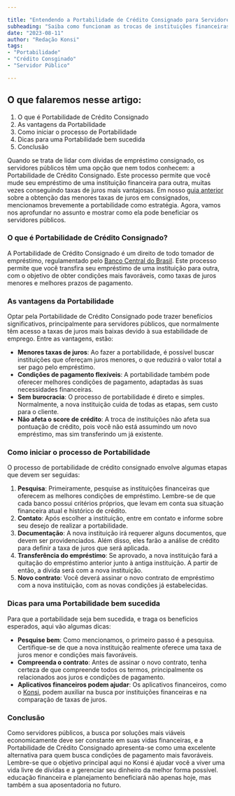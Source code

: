 ```yaml
---

title: "Entendendo a Portabilidade de Crédito Consignado para Servidores Públicos"
subheading: "Saiba como funcionam as trocas de instituições financeiras no crédito consignado e quais as vantagens deste processo"
date: "2023-08-11"
author: "Redação Konsi"
tags:
- "Portabilidade"
- "Crédito Consginado"
- "Servidor Público"

---
```


## O que falaremos nesse artigo:
1. O que é Portabilidade de Crédito Consignado
2. As vantagens da Portabilidade
3. Como iniciar o processo de Portabilidade
4. Dicas para uma Portabilidade bem sucedida
5. Conclusão

Quando se trata de lidar com dívidas de empréstimo consignado, os servidores públicos têm uma opção que nem todos conhecem: a Portabilidade de Crédito Consignado. Este processo permite que você mude seu empréstimo de uma instituição financeira para outra, muitas vezes conseguindo taxas de juros mais vantajosas. Em nosso [guia anterior](https://konsi.com.br/postagens/7-dicas-para-conseguir-a-menor-taxa-de-juros-no-consignado.md) sobre a obtenção das menores taxas de juros em consignados, mencionamos brevemente a portabilidade como estratégia. Agora, vamos nos aprofundar no assunto e mostrar como ela pode beneficiar os servidores públicos.

### O que é Portabilidade de Crédito Consignado?
A Portabilidade de Crédito Consignado é um direito de todo tomador de empréstimo, regulamentado pelo [Banco Central do Brasil](https://www.bcb.gov.br/). Este processo permite que você transfira seu empréstimo de uma instituição para outra, com o objetivo de obter condições mais favoráveis, como taxas de juros menores e melhores prazos de pagamento.

### As vantagens da Portabilidade 
Optar pela Portabilidade de Crédito Consignado pode trazer benefícios significativos, principalmente para servidores públicos, que normalmente têm acesso a taxas de juros mais baixas devido à sua estabilidade de emprego. Entre as vantagens, estão:

- **Menores taxas de juros**: Ao fazer a portabilidade, é possível buscar instituições que ofereçam juros menores, o que reduzirá o valor total a ser pago pelo empréstimo.
- **Condições de pagamento flexíveis**: A portabilidade também pode oferecer melhores condições de pagamento, adaptadas às suas necessidades financeiras.
- **Sem burocracia**: O processo de portabilidade é direto e simples. Normalmente, a nova instituição cuida de todas as etapas, sem custo para o cliente.
- **Não afeta o score de crédito**: A troca de instituições não afeta sua pontuação de crédito, pois você não está assumindo um novo empréstimo, mas sim transferindo um já existente.

### Como iniciar o processo de Portabilidade
O processo de portabilidade de crédito consignado envolve algumas etapas que devem ser seguidas:

1. **Pesquisa**: Primeiramente, pesquise as instituições financeiras que oferecem as melhores condições de empréstimo. Lembre-se de que cada banco possui critérios próprios, que levam em conta sua situação financeira atual e histórico de crédito.
2. **Contato**: Após escolher a instituição, entre em contato e informe sobre seu desejo de realizar a portabilidade.
3. **Documentação**: A nova instituição irá requerer alguns documentos, que devem ser providenciados. Além disso, eles farão a análise de crédito para definir a taxa de juros que será aplicada.
4. **Transferência do empréstimo**: Se aprovado, a nova instituição fará a quitação do empréstimo anterior junto à antiga instituição. A partir de então, a dívida será com a nova instituição.
5. **Novo contrato**: Você deverá assinar o novo contrato de empréstimo com a nova instituição, com as novas condições já estabelecidas.

### Dicas para uma Portabilidade bem sucedida
Para que a portabilidade seja bem sucedida, e traga os benefícios esperados, aqui vão algumas dicas:

- **Pesquise bem**: Como mencionamos, o primeiro passo é a pesquisa. Certifique-se de que a nova instituição realmente oferece uma taxa de juros menor e condições mais favoráveis.
- **Compreenda o contrato**: Antes de assinar o novo contrato, tenha certeza de que compreende todos os termos, principalmente os relacionados aos juros e condições de pagamento.
- **Aplicativos financeiros podem ajudar**: Os aplicativos financeiros, como o [Konsi](https://konsi.com.br/), podem auxiliar na busca por instituições financeiras e na comparação de taxas de juros.

### Conclusão
Como servidores públicos, a busca por soluções mais viáveis economicamente deve ser constante em suas vidas financeiras, e a Portabilidade de Crédito Consignado apresenta-se como uma excelente alternativa para quem busca condições de pagamento mais favoráveis. Lembre-se que o objetivo principal aqui no Konsi é ajudar você a viver uma vida livre de dívidas e a gerenciar seu dinheiro da melhor forma possível. educação financeira e planejamento beneficiará não apenas hoje, mas também a sua aposentadoria no futuro.